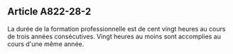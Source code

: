 Article A822-28-2
----
La durée de la formation professionnelle est de cent vingt heures au cours de
trois années consécutives. Vingt heures au moins sont accomplies au cours d'une
même année.

